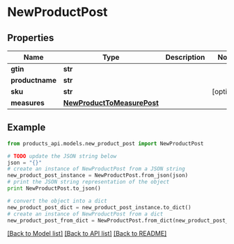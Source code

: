 # NewProductPost


## Properties
Name | Type | Description | Notes
------------ | ------------- | ------------- | -------------
**gtin** | **str** |  | 
**productname** | **str** |  | 
**sku** | **str** |  | [optional] 
**measures** | [**NewProductToMeasurePost**](NewProductToMeasurePost.md) |  | 

## Example

```python
from products_api.models.new_product_post import NewProductPost

# TODO update the JSON string below
json = "{}"
# create an instance of NewProductPost from a JSON string
new_product_post_instance = NewProductPost.from_json(json)
# print the JSON string representation of the object
print NewProductPost.to_json()

# convert the object into a dict
new_product_post_dict = new_product_post_instance.to_dict()
# create an instance of NewProductPost from a dict
new_product_post_from_dict = NewProductPost.from_dict(new_product_post_dict)
```
[[Back to Model list]](../README.md#documentation-for-models) [[Back to API list]](../README.md#documentation-for-api-endpoints) [[Back to README]](../README.md)


